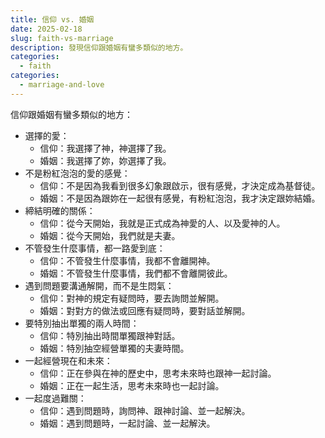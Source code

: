 ```yaml
---
title: 信仰 vs. 婚姻
date: 2025-02-18
slug: faith-vs-marriage
description: 發現信仰跟婚姻有蠻多類似的地方。
categories:
  - faith
categories:
  - marriage-and-love
---
```


信仰跟婚姻有蠻多類似的地方：

- 選擇的愛：
  - 信仰：我選擇了神，神選擇了我。
  - 婚姻：我選擇了妳，妳選擇了我。
- 不是粉紅泡泡的愛的感覺：
  - 信仰：不是因為我看到很多幻象跟啟示，很有感覺，才決定成為基督徒。
  - 婚姻：不是因為跟妳在一起很有感覺，有粉紅泡泡，我才決定跟妳結婚。
- 締結明確的關係：
  - 信仰：從今天開始，我就是正式成為神愛的人、以及愛神的人。
  - 婚姻：從今天開始，我們就是夫妻。
- 不管發生什麼事情，都一路愛到底：
  - 信仰：不管發生什麼事情，我都不會離開神。
  - 婚姻：不管發生什麼事情，我們都不會離開彼此。
- 遇到問題要溝通解開，而不是生悶氣：
  - 信仰：對神的規定有疑問時，要去詢問並解開。
  - 婚姻：對對方的做法或回應有疑問時，要對話並解開。
- 要特別抽出單獨的兩人時間：
  - 信仰：特別抽出時間單獨跟神對話。
  - 婚姻：特別抽空經營單獨的夫妻時間。
- 一起經營現在和未來：
  - 信仰：正在參與在神的歷史中，思考未來時也跟神一起討論。
  - 婚姻：正在一起生活，思考未來時也一起討論。
- 一起度過難關：
  - 信仰：遇到問題時，詢問神、跟神討論、並一起解決。
  - 婚姻：遇到問題時，一起討論、並一起解決。
